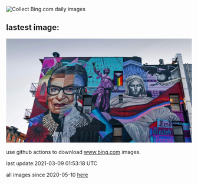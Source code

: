 ![Collect Bing.com daily images](https://github.com/counter2015/bing-daily-images/workflows/Collect%20Bing.com%20daily%20images/badge.svg)
## lastest image:
![](images/NotoriousRBG.jpg)

use github actions to download www.bing.com images.

last update:2021-03-09 01:53:18 UTC

all images since 2020-05-10 [here](https://github.com/counter2015/bing-daily-images/tree/master/images) 
